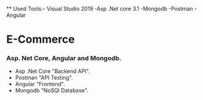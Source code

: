 ** Used Tools:-
Visual Studio 2019
-Asp .Net core 3.1
-Mongodb 
-Postman
-Angular


# E-Commerce

### Asp. Net Core, Angular and Mongodb.
- Asp .Net Core "Backend API".
- Postman "API Testing".
- Angular "Frontend".
- Mongodb "NoSQl Database".



